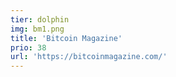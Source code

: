 ```yaml
---
tier: dolphin
img: bm1.png
title: 'Bitcoin Magazine'
prio: 38
url: 'https://bitcoinmagazine.com/'
---
```





